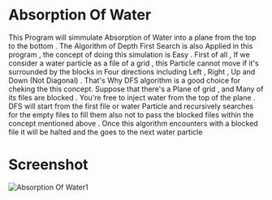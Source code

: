 # Absorption Of Water
This Program will simmulate Absorption of Water into a plane from the top to the bottom .
The Algorithm of Depth First Search is also Applied in this program , the concept of doing this simulation is Easy .
First of all , If we consider a water particle as a file of a grid , this Particle cannot move if it's surrounded by the blocks in Four directions
including Left , Right , Up and Down (Not Diagonal) . That's Why DFS algorithm is a good choice for cheking the this concept. Suppose that 
there's a Plane of grid , and Many of its files are blocked . You're free to inject water from the top of the plane . DFS will start from the 
first file or water Particle and recursively searches for the empty files to fill them also not to pass the blocked files 
within the concept mentioned above . Once this algorithm encounters with a blocked file it will be halted and the goes to the next water particle
# Screenshot
![Absorption Of Water1](https://user-images.githubusercontent.com/62389723/77092843-6c327d00-6a1f-11ea-834d-d49e9cff2f4a.png)
